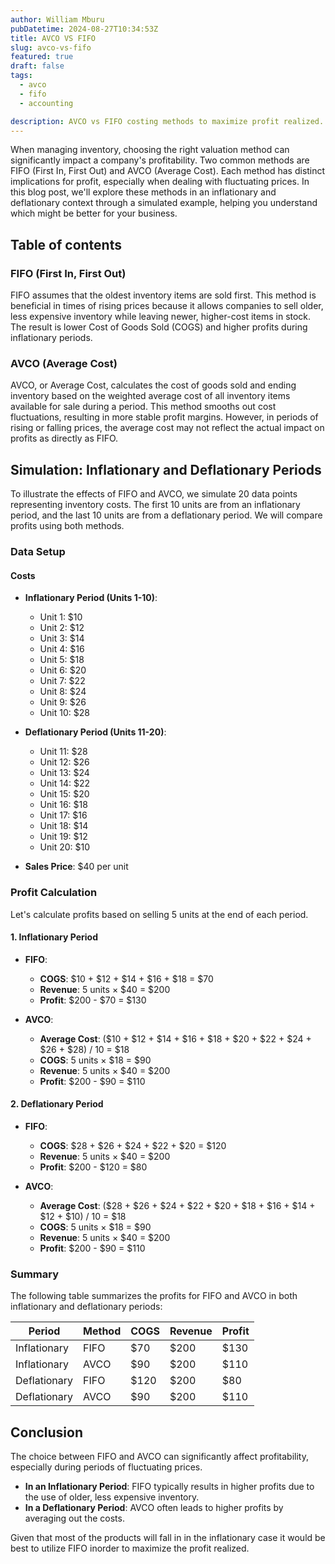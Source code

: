 ```yaml
---
author: William Mburu
pubDatetime: 2024-08-27T10:34:53Z
title: AVCO VS FIFO
slug: avco-vs-fifo
featured: true
draft: false
tags:
  - avco
  - fifo
  - accounting

description: AVCO vs FIFO costing methods to maximize profit realized.
---
```

When managing inventory, choosing the right valuation method can significantly impact a company's profitability. Two common methods are FIFO (First In, First Out) and AVCO (Average Cost). Each method has distinct implications for profit, especially when dealing with fluctuating prices. In this blog post, we'll explore these methods in an inflationary and deflationary context through a simulated example, helping you understand which might be better for your business.

## Table of contents

### FIFO (First In, First Out)

FIFO assumes that the oldest inventory items are sold first. This method is beneficial in times of rising prices because it allows companies to sell older, less expensive inventory while leaving newer, higher-cost items in stock. The result is lower Cost of Goods Sold (COGS) and higher profits during inflationary periods.

### AVCO (Average Cost)

AVCO, or Average Cost, calculates the cost of goods sold and ending inventory based on the weighted average cost of all inventory items available for sale during a period. This method smooths out cost fluctuations, resulting in more stable profit margins. However, in periods of rising or falling prices, the average cost may not reflect the actual impact on profits as directly as FIFO.

## Simulation: Inflationary and Deflationary Periods

To illustrate the effects of FIFO and AVCO, we simulate 20 data points representing inventory costs. The first 10 units are from an inflationary period, and the last 10 units are from a deflationary period. We will compare profits using both methods.

### Data Setup

#### Costs

- **Inflationary Period (Units 1-10)**:
  - Unit 1: $10
  - Unit 2: $12
  - Unit 3: $14
  - Unit 4: $16
  - Unit 5: $18
  - Unit 6: $20
  - Unit 7: $22
  - Unit 8: $24
  - Unit 9: $26
  - Unit 10: $28

- **Deflationary Period (Units 11-20)**:
  - Unit 11: $28
  - Unit 12: $26
  - Unit 13: $24
  - Unit 14: $22
  - Unit 15: $20
  - Unit 16: $18
  - Unit 17: $16
  - Unit 18: $14
  - Unit 19: $12
  - Unit 20: $10

- **Sales Price**: $40 per unit

### Profit Calculation

Let's calculate profits based on selling 5 units at the end of each period.

#### 1. **Inflationary Period**

- **FIFO**:
  - **COGS**: $10 + $12 + $14 + $16 + $18 = $70
  - **Revenue**: 5 units × $40 = $200
  - **Profit**: $200 - $70 = $130

- **AVCO**:
  - **Average Cost**: ($10 + $12 + $14 + $16 + $18 + $20 + $22 + $24 + $26 + $28) / 10 = $18
  - **COGS**: 5 units × $18 = $90
  - **Revenue**: 5 units × $40 = $200
  - **Profit**: $200 - $90 = $110

#### 2. **Deflationary Period**

- **FIFO**:
  - **COGS**: $28 + $26 + $24 + $22 + $20 = $120
  - **Revenue**: 5 units × $40 = $200
  - **Profit**: $200 - $120 = $80

- **AVCO**:
  - **Average Cost**: ($28 + $26 + $24 + $22 + $20 + $18 + $16 + $14 + $12 + $10) / 10 = $18
  - **COGS**: 5 units × $18 = $90
  - **Revenue**: 5 units × $40 = $200
  - **Profit**: $200 - $90 = $110

### Summary

The following table summarizes the profits for FIFO and AVCO in both inflationary and deflationary periods:

| Period          | Method | COGS | Revenue | Profit |
|-----------------|--------|------|---------|--------|
| Inflationary | FIFO| $70    | $200  | $130   |
| Inflationary | AVCO| $90   | $200  | $110   |
| Deflationary | FIFO| $120   | $200 | $80    |
| Deflationary | AVCO| $90   | $200  | $110   |

## Conclusion

The choice between FIFO and AVCO can significantly affect profitability, especially during periods of fluctuating prices. 

- **In an Inflationary Period**: FIFO typically results in higher profits due to the use of older, less expensive inventory. 
- **In a Deflationary Period**: AVCO often leads to higher profits by averaging out the costs.

Given that most of the products will fall in in the inflationary case it would be best to utilize FIFO inorder to maximize the profit realized.